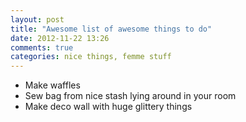 ```yaml
---
layout: post
title: "Awesome list of awesome things to do"
date: 2012-11-22 13:26
comments: true
categories: nice things, femme stuff
---
```


* Make waffles
* Sew bag from nice stash lying around in your room
* Make deco wall with huge glittery things